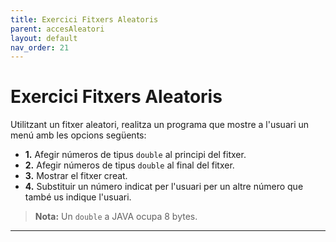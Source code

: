 ```yaml
--- 
title: Exercici Fitxers Aleatoris
parent: accesAleatori
layout: default
nav_order: 21
---
```



# Exercici Fitxers Aleatoris

Utilitzant un fitxer aleatori, realitza un programa que mostre a l'usuari un menú amb les opcions següents:

- **1.** Afegir números de tipus `double` al principi del fitxer.
- **2.** Afegir números de tipus `double` al final del fitxer.
- **3.** Mostrar el fitxer creat.
- **4.** Substituir un número indicat per l'usuari per un altre número que també us indique l'usuari.

> **Nota:** Un `double` a JAVA ocupa 8 bytes.

---


